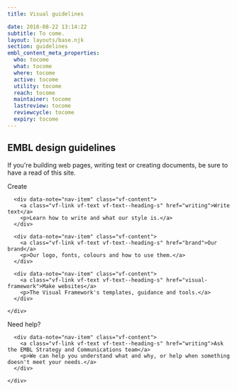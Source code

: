 ```yaml
---
title: Visual guidelines

date: 2018-08-22 13:14:22
subtitle: To come.
layout: layouts/base.njk
section: guidelines
embl_content_meta_properties:
  who: tocome
  what: tocome
  where: tocome
  active: tocome
  utility: tocome
  reach: tocome
  maintainer: tocome
  lastreview: tocome
  reviewcycle: tocome
  expiry: tocome
---
```


<section class="vf-intro | embl-grid embl-grid--has-centered-content">
  <div></div>
    <h1 class="vf-intro__heading">
      EMBL design guidelines
    </h1>
    <p class="vf-lede">
      If you're building web pages, writing text or creating documents, be sure to have a read of this site.
    </p>
    <p class="vf-intro__text vf-content">
      <link rel="import" href="https://dev.beta.embl.org/api/v1/pattern.html?filter-content-type=article&filter-id=3&pattern=node-body&source=contenthub" data-target="self" data-embl-js-content-hub-loader>
    </p>
</section>


<section class="embl-grid">
  <div>
    <div class="vf-text vf-text--heading-s">Create</div>
  </div>
  <div>
    <div class="vf-grid vf-grid__col-3">

      <div data-note="nav-item" class="vf-content">
        <a class="vf-link vf-text vf-text--heading-s" href="writing">Write text</a>
        <p>Learn how to write and what our style is.</a>
      </div>

      <div data-note="nav-item" class="vf-content">
        <a class="vf-link vf-text vf-text--heading-s" href="brand">Our brand</a>
        <p>Our logo, fonts, colours and how to use them.</a>
      </div>

      <div data-note="nav-item" class="vf-content">
        <a class="vf-link vf-text vf-text--heading-s" href="visual-framework">Make websites</a>
        <p>The Visual Framework's templates, guidance and tools.</a>
      </div>

    </div>
  </div>
</section>


<section class="embl-grid">
  <div>
    <div class="vf-text vf-text--heading-s">Need help?</div>
  </div>
  <div>
    <div class="vf-grid vf-grid__col-1">

      <div data-note="nav-item" class="vf-content">
        <a class="vf-link vf-text vf-text--heading-s" href="writing">Ask the EMBL Strategy and Communications team</a>
        <p>We can help you understand what and why, or help when something doesn't meet your needs.</a>
      </div>

    </div>
  </div>
</section>
